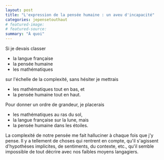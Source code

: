```yaml
---
layout: post
title: "L'expression de la pensée humaine : un aveu d'incapacité"
categories: jepensetouthaut
# featured-image: 
# featured-source: 
summary: "À quoi"
---
```

Si je devais classer

- la langue française
- la pensée humaine
- les mathématiques

sur l'échelle de la complexité, sans hésiter je mettrais 

- les mathématiques tout en bas, et
- la pensée humaine tout en haut.

Pour donner un ordre de grandeur, je placerais 

- les mathématiques au ras du sol,
- la langue française sur la lune, mais
- la pensée humaine dans les étoiles.

La complexité de notre pensée me fait halluciner à chaque fois que j'y pense.
Il y a tellement de choses qui rentrent en compte, qu'il s'agissent d'hypothèses implicites, de sentiments, du contexte, etc., qu'il semble impossible de tout décrire avec nos faibles moyens langagiers.
